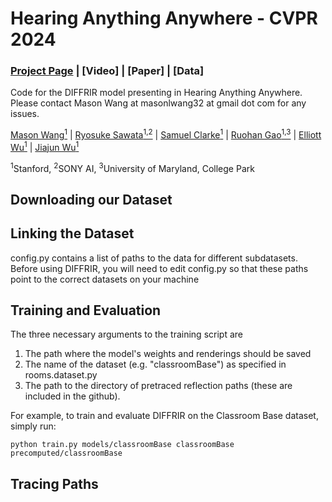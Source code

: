# Hearing Anything Anywhere - CVPR 2024

### [Project Page](https://masonlwang.com/hearinganythinganywhere) | [Video] | [Paper] | [Data]

Code for the DIFFRIR model presenting in Hearing Anything Anywhere. Please contact Mason Wang at masonlwang32 at gmail dot com for any issues.

[Mason Wang<sup>1</sup>](https://masonlwang.com/) | [Ryosuke Sawata<sup>1,2</sup>](https://www.linkedin.com/in/rsawata/?original_referer=https%3A%2F%2Fwww%2Egoogle%2Ecom%2F&originalSubdomain=jp) | [Samuel Clarke<sup>1</sup>](https://samuelpclarke.com/) | [Ruohan Gao<sup>1,3</sup>](https://ruohangao.github.io/) | [Elliott Wu<sup>1</sup>](https://elliottwu.com) |  [Jiajun Wu<sup>1</sup>](https://jiajunwu.com)

<sup>1</sup>Stanford, <sup>2</sup>SONY AI, <sup>3</sup>University of Maryland, College Park


## Downloading our Dataset


## Linking the Dataset

config.py contains a list of paths to the data for different subdatasets. Before using DIFFRIR, you will need to edit config.py so that these paths point to the correct datasets on your machine 


## Training and Evaluation
The three necessary arguments to the training script are 
1. The path where the model's weights and renderings should be saved
2. The name of the dataset (e.g. "classroomBase") as specified in rooms.dataset.py
3. The path to the directory of pretraced reflection paths (these are included in the github).

For example, to train and evaluate DIFFRIR on the Classroom Base dataset, simply run:
```
python train.py models/classroomBase classroomBase precomputed/classroomBase
```

## Tracing Paths
